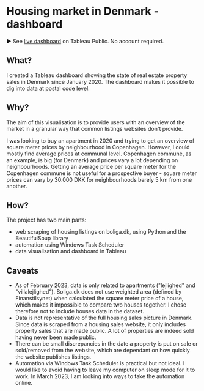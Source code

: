 # Housing market in Denmark - dashboard

▶ See [live dashboard](https://public.tableau.com/app/profile/audrey.dogbeh/viz/HousingmarketinDenmark/HousingmarketinDenmarkapartments) on Tableau Public. No account required.

## What?
I created a Tableau dashboard showing the state of real estate property sales in Denmark since January 2020. The dashboard makes it possible to dig into data at postal code level.

## Why?
The aim of this visualisation is to provide users with an overview of the market in a granular way that common listings websites don't provide. 

I was looking to buy an apartment in 2020 and trying to get an overview of square meter prices by neighbourhood in Copenhagen. However, I could mostly find average prices at communal level. Copenhagen commune, as an example, is big (for Denmark) and prices vary a lot depending on neighbourhoods. Getting an average price per square meter for the Copenhagen commune is not useful for a prospective buyer - square meter prices can vary by 30.000 DKK for neighbourhoods barely 5 km from one another. 

## How?
The project has two main parts:
- web scraping of housing listings on boliga.dk, using Python and the BeautifulSoup library
- automation using Windows Task Scheduler
- data visualisation and dashboard in Tableau

## Caveats
- As of February 2023, data is only related to apartments ("lejlighed" and "villalejlighed"). Boliga.dk does not use weighted area (defined by Finanstilsynet) when calculated the square meter price of a house, which makes it impossible to compare two houses together. I chose therefore not to include houses data in the dataset.
- Data is not representative of the full housing sales picture in Denmark. Since data is scraped from a housing sales website, it only includes property sales that are made public. A lot of properties are indeed sold having never been made public.
- There can be small discrepancies in the date a property is put on sale or sold/removed from the website, which are dependant on how quickly the website publishes listings.
- Automation via Windows Task Scheduler is practical but not ideal. I would like to
avoid having to leave my computer on sleep mode for it to work. In March 2023,
I am looking into ways to take the automation online.

